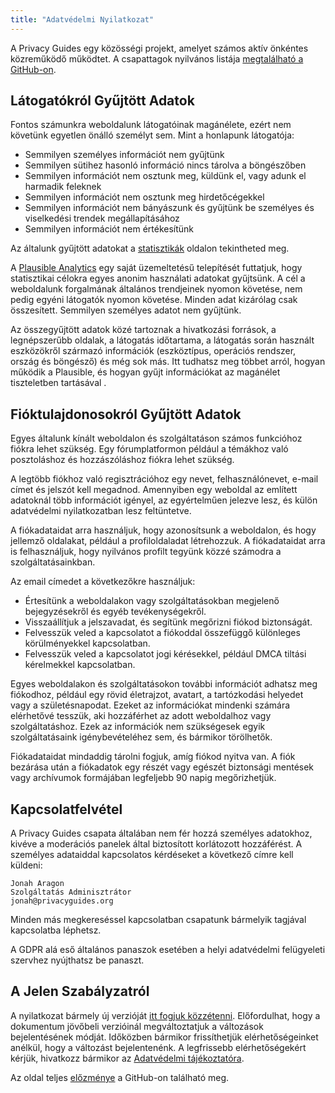 ```yaml
---
title: "Adatvédelmi Nyilatkozat"
---
```


A Privacy Guides egy közösségi projekt, amelyet számos aktív önkéntes közreműködő működtet. A csapattagok nyilvános listája [megtalálható a GitHub-on](https://github.com/orgs/privacyguides/people).

## Látogatókról Gyűjtött Adatok

Fontos számunkra weboldalunk látogatóinak magánélete, ezért nem követünk egyetlen önálló személyt sem. Mint a honlapunk látogatója:

- Semmilyen személyes információt nem gyűjtünk
- Semmilyen sütihez hasonló információ nincs tárolva a böngészőben
- Semmilyen információt nem osztunk meg, küldünk el, vagy adunk el harmadik feleknek
- Semmilyen információt nem osztunk meg hirdetőcégekkel
- Semmilyen információt nem bányászunk és gyűjtünk be személyes és viselkedési trendek megállapításához
- Semmilyen információt nem értékesítünk

Az általunk gyűjtött adatokat a [statisztikák](statistics.md) oldalon tekintheted meg.

A [Plausible Analytics](https://plausible.io) egy saját üzemeltetésű telepítését futtatjuk, hogy statisztikai célokra egyes anonim használati adatokat gyűjtsünk. A cél a weboldalunk forgalmának általános trendjeinek nyomon követése, nem pedig egyéni látogatók nyomon követése. Minden adat kizárólag csak összesített. Semmilyen személyes adatot nem gyűjtünk.

Az összegyűjtött adatok közé tartoznak a hivatkozási források, a legnépszerűbb oldalak, a látogatás időtartama, a látogatás során használt eszközökről származó információk (eszköztípus, operációs rendszer, ország és böngésző) és még sok más. Itt tudhatsz meg többet arról, hogyan működik a Plausible, és hogyan gyűjt információkat az magánélet tiszteletben tartásával [](https://plausible.io/data-policy).

## Fióktulajdonosokról Gyűjtött Adatok

Egyes általunk kínált weboldalon és szolgáltatáson számos funkcióhoz fiókra lehet szükség. Egy fórumplatformon például a témákhoz való posztoláshoz és hozzászóláshoz fiókra lehet szükség.

A legtöbb fiókhoz való regisztrációhoz egy nevet, felhasználónevet, e-mail címet és jelszót kell megadnod. Amennyiben egy weboldal az említett adatoknál több információt igényel, az egyértelműen jelezve lesz, és külön adatvédelmi nyilatkozatban lesz feltüntetve.

A fiókadataidat arra használjuk, hogy azonosítsunk a weboldalon, és hogy jellemző oldalakat, például a profiloldaladat létrehozzuk. A fiókadataidat arra is felhasználjuk, hogy nyilvános profilt tegyünk közzé számodra a szolgáltatásainkban.

Az email címedet a következőkre használjuk:

- Értesítünk a weboldalakon vagy szolgáltatásokban megjelenő bejegyzésekről és egyéb tevékenységekről.
- Visszaállítjuk a jelszavadat, és segítünk megőrizni fiókod biztonságát.
- Felvesszük veled a kapcsolatot a fiókoddal összefüggő különleges körülményekkel kapcsolatban.
- Felvesszük veled a kapcsolatot jogi kérésekkel, például DMCA tiltási kérelmekkel kapcsolatban.

Egyes weboldalakon és szolgáltatásokon további információt adhatsz meg fiókodhoz, például egy rövid életrajzot, avatart, a tartózkodási helyedet vagy a születésnapodat. Ezeket az információkat mindenki számára elérhetővé tesszük, aki hozzáférhet az adott weboldalhoz vagy szolgáltatáshoz. Ezek az információk nem szükségesek egyik szolgáltatásaink igénybevételéhez sem, és bármikor törölhetők.

Fiókadataidat mindaddig tárolni fogjuk, amíg fiókod nyitva van. A fiók bezárása után a fiókadatok egy részét vagy egészét biztonsági mentések vagy archívumok formájában legfeljebb 90 napig megőrizhetjük.

## Kapcsolatfelvétel

A Privacy Guides csapata általában nem fér hozzá személyes adatokhoz, kivéve a moderációs panelek által biztosított korlátozott hozzáférést. A személyes adataiddal kapcsolatos kérdéseket a következő címre kell küldeni:

```text
Jonah Aragon
Szolgáltatás Adminisztrátor
jonah@privacyguides.org
```

Minden más megkereséssel kapcsolatban csapatunk bármelyik tagjával kapcsolatba léphetsz.

A GDPR alá eső általános panaszok esetében a helyi adatvédelmi felügyeleti szervhez nyújthatsz be panaszt.

## A Jelen Szabályzatról

A nyilatkozat bármely új verzióját [itt fogjuk közzétenni](privacy-policy.md). Előfordulhat, hogy a dokumentum jövőbeli verzióinál megváltoztatjuk a változások bejelentésének módját. Időközben bármikor frissíthetjük elérhetőségeinket anélkül, hogy a változást bejelentenénk. A legfrissebb elérhetőségekért kérjük, hivatkozz bármikor az [Adatvédelmi tájékoztatóra](privacy-policy.md).

Az oldal teljes [előzménye](https://github.com/privacyguides/privacyguides.org/commits/main/docs/about/privacy-policy.md) a GitHub-on található meg.
